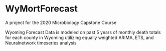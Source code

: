 # WyMortForecast
A project for the 2020 Microbiology Capstone Course

Wyoming Forecast Data is modeled on past 5 years of monthly death totals for each county in Wyoming utilizing equally weighted ARIMA, ETS, and Neuralnetwork timeseries analysis
